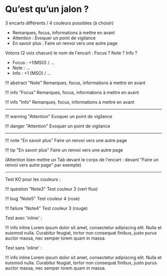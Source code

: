 # Qu’est qu’un jalon ?

3 encarts différents / 4 couleurs possibles (à choisir)

 - Remarques, focus, informations à mettre en avant 
 - Attention : Evoquer un point de vigilance 
 - En savoir plus : Faire un renvoi vers une autre page

Votons (2 voix chacun) le nom de l'encart :  Focus ? Note ? Info ?
- Focus : +1(MSO) / ...
- Note : ...
- Info : +1 (MSO) / ...


!!! abstract "Note" 
	Remarques, focus, informations à mettre en avant 

!!! info "Focus" 
	Remarques, focus, informations à mettre en avant 

!!! info "Info" 
	Remarques, focus, informations à mettre en avant 

---

!!! warning "Attention"
	Evoquer un point de vigilance

!!! danger "Attention"
	Evoquer un point de vigilance

---

!!! note "En savoir plus"
	Faire un renvoi vers une autre page

!!! tip "En savoir plus"
	Faire un renvoi vers une autre page

(Attention bien mettre un Tab devant le corps de l'encart : devant "Faire un renvoi vers autre page" par exemple)

---
Test KO pour les couleurs :

!!! question "Note3"
	Test couleur 3 (vert fluo)
	 
!!! bug "Note5"
	Test couleur 4 (rose)
	
!!! failure "Note4"
	Test couleur 3 (rouge)

Test avec 'inline' :

!!! info inline
    Lorem ipsum dolor sit amet, consectetur
    adipiscing elit. Nulla et euismod nulla.
    Curabitur feugiat, tortor non consequat
    finibus, justo purus auctor massa, nec
    semper lorem quam in massa.

Test sans 'inline' :

!!! info inline
    Lorem ipsum dolor sit amet, consectetur
    adipiscing elit. Nulla et euismod nulla.
    Curabitur feugiat, tortor non consequat
    finibus, justo purus auctor massa, nec
    semper lorem quam in massa.







<!--stackedit_data:
eyJoaXN0b3J5IjpbLTc1OTI0NjUxLC01ODI3OTQ5OTUsMTA1MD
EzOTEwNywtMTc4Nzc0ODUzNCwtMTE3ODIyNjU3OCw1MTU4NjUy
MDgsLTgzNDA4NDU4NCwtMjExMDg4OTQsNjUxNzk1NTAsODg0MT
IyNTQ5LDEwNTQ0NzI4NjAsLTc0NDEwNTc4OCwzNzM5OTIyMzgs
LTEyMDA0MDkxMTIsLTE0Mzg0NzY1MzksMTk0NzIyOTMxMywtNj
M4OTg4MTM1LC0zMjM5MTk4MzEsMjAzMDE3NjU2OV19
-->